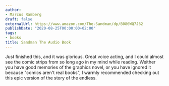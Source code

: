 ```yaml
---
author:
- Marcus Ramberg
draft: false
externalUrl: https://www.amazon.com/The-Sandman/dp/B086WQ7J62
publishDate: "2020-08-25T00:00:00+02:00"
tags:
- books
title: Sandman The Audio Book
---
```


Just finished this, and it was glorious. Great voice acting, and I could almost see the comic strips from so long ago in my mind while reading. Weither you have good memories of the graphics novel, or you have ignored it because "comics aren't real books", I warmly recommended checking out this epic version of the story of the endless.
